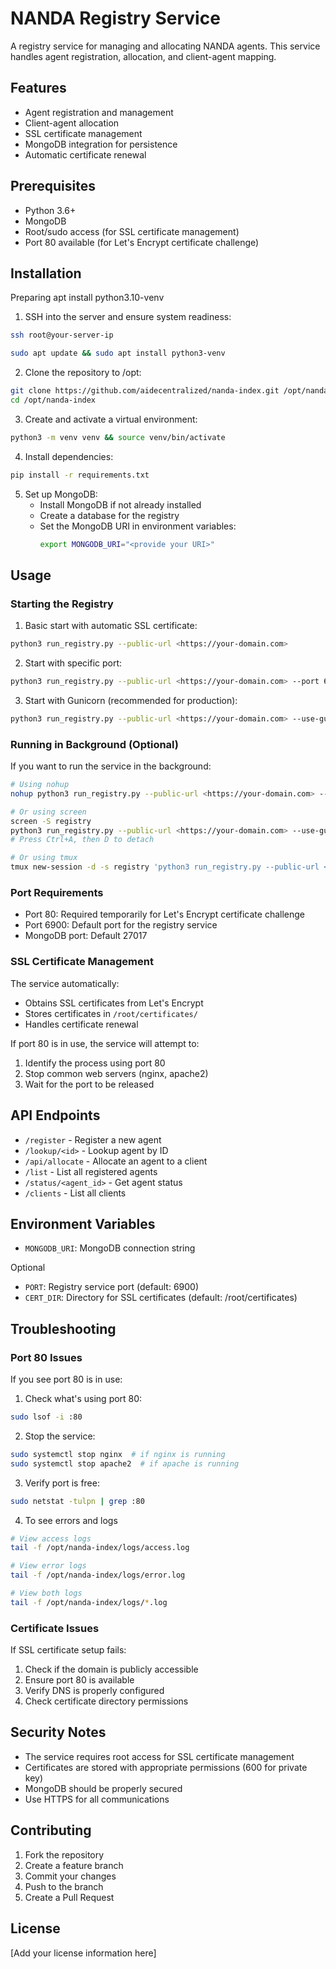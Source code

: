 # NANDA Registry Service

A registry service for managing and allocating NANDA agents. This service handles agent registration, allocation, and client-agent mapping.

## Features

- Agent registration and management
- Client-agent allocation
- SSL certificate management
- MongoDB integration for persistence
- Automatic certificate renewal

## Prerequisites

- Python 3.6+
- MongoDB
- Root/sudo access (for SSL certificate management)
- Port 80 available (for Let's Encrypt certificate challenge)

## Installation

Preparing 
apt install python3.10-venv



1. SSH into the server and ensure system readiness:
```bash
ssh root@your-server-ip
```

```bash
sudo apt update && sudo apt install python3-venv

```

2. Clone the repository to /opt:
```bash
git clone https://github.com/aidecentralized/nanda-index.git /opt/nanda-index
cd /opt/nanda-index
```

3. Create and activate a virtual environment:
```bash
python3 -m venv venv && source venv/bin/activate
```

4. Install dependencies:
```bash
pip install -r requirements.txt
```

5. Set up MongoDB:
   - Install MongoDB if not already installed
   - Create a database for the registry
   - Set the MongoDB URI in environment variables:
     ```bash
     export MONGODB_URI="<provide your URI>"
     ```

## Usage

### Starting the Registry

1. Basic start with automatic SSL certificate:
```bash
python3 run_registry.py --public-url <https://your-domain.com>
```

2. Start with specific port:
```bash
python3 run_registry.py --public-url <https://your-domain.com> --port 6900
```

3. Start with Gunicorn (recommended for production):
```bash
python3 run_registry.py --public-url <https://your-domain.com> --use-gunicorn
```

### Running in Background (Optional)

If you want to run the service in the background:

```bash
# Using nohup
nohup python3 run_registry.py --public-url <https://your-domain.com> --use-gunicorn > registry.log 2>&1 &

# Or using screen
screen -S registry
python3 run_registry.py --public-url <https://your-domain.com> --use-gunicorn
# Press Ctrl+A, then D to detach

# Or using tmux
tmux new-session -d -s registry 'python3 run_registry.py --public-url <https://your-domain.com> --use-gunicorn'
```

### Port Requirements

- Port 80: Required temporarily for Let's Encrypt certificate challenge
- Port 6900: Default port for the registry service
- MongoDB port: Default 27017

### SSL Certificate Management

The service automatically:
- Obtains SSL certificates from Let's Encrypt
- Stores certificates in `/root/certificates/`
- Handles certificate renewal

If port 80 is in use, the service will attempt to:
1. Identify the process using port 80
2. Stop common web servers (nginx, apache2)
3. Wait for the port to be released

## API Endpoints

- `/register` - Register a new agent
- `/lookup/<id>` - Lookup agent by ID
- `/api/allocate` - Allocate an agent to a client
- `/list` - List all registered agents
- `/status/<agent_id>` - Get agent status
- `/clients` - List all clients

## Environment Variables

- `MONGODB_URI`: MongoDB connection string

Optional
- `PORT`: Registry service port (default: 6900)
- `CERT_DIR`: Directory for SSL certificates (default: /root/certificates)

## Troubleshooting

### Port 80 Issues

If you see port 80 is in use:
1. Check what's using port 80:
```bash
sudo lsof -i :80
```

2. Stop the service:
```bash
sudo systemctl stop nginx  # if nginx is running
sudo systemctl stop apache2  # if apache is running
```

3. Verify port is free:
```bash
sudo netstat -tulpn | grep :80
```

4. To see errors and logs
```bash 
# View access logs
tail -f /opt/nanda-index/logs/access.log

# View error logs
tail -f /opt/nanda-index/logs/error.log

# View both logs
tail -f /opt/nanda-index/logs/*.log
```

### Certificate Issues

If SSL certificate setup fails:
1. Check if the domain is publicly accessible
2. Ensure port 80 is available
3. Verify DNS is properly configured
4. Check certificate directory permissions

## Security Notes

- The service requires root access for SSL certificate management
- Certificates are stored with appropriate permissions (600 for private key)
- MongoDB should be properly secured
- Use HTTPS for all communications

## Contributing

1. Fork the repository
2. Create a feature branch
3. Commit your changes
4. Push to the branch
5. Create a Pull Request

## License

[Add your license information here] 